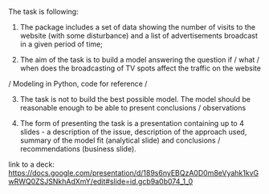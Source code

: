 The task is following:

1. The package includes a set of data showing the number of visits to the website (with some disturbance) and a list of advertisements broadcast in a given period of time;

2. The aim of the task is to build a model answering the question if / what / when does the broadcasting of TV spots affect the traffic on the website

/ Modeling in Python, code for reference /

3. The task is not to build the best possible model. The model should be reasonable enough to be able to present conclusions / observations

4. The form of presenting the task is a presentation containing up to 4 slides - a description of the issue, description of the approach used, summary of the model fit (analytical slide) and conclusions / recommendations (business slide).

link to a deck: https://docs.google.com/presentation/d/189s6nyEBQzA0D0m8eVyahk1kvGwRWQ0ZSJSNkhAdXmY/edit#slide=id.gcb9a0b074_1_0
